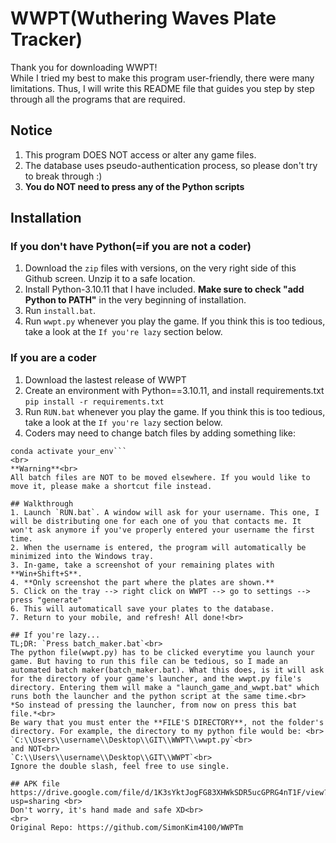 # WWPT(Wuthering Waves Plate Tracker)
Thank you for downloading WWPT! <br>
While I tried my best to make this program user-friendly, there were many limitations. Thus, I will write this README file that guides you step by step through all the programs that are required.

## Notice
1. This program DOES NOT access or alter any game files.
2. The database uses pseudo-authentication process, so please don't try to break through :)
3. **You do NOT need to press any of the Python scripts**

## Installation
### If you don't have Python(=if you are not a coder)
1. Download the `zip` files with versions, on the very right side of this Github screen. Unzip it to a safe location.
2. Install Python-3.10.11 that I have included. **Make sure to check "add Python to PATH"** in the very beginning of installation.
3. Run `install.bat`.
4. Run `wwpt.py` whenever you play the game. If you think this is too tedious, take a look at the `If you're lazy` section below.
### If you are a coder
1. Download the lastest release of WWPT
2. Create an environment with Python==3.10.11, and install requirements.txt 
```pip install -r requirements.txt```
3. Run `RUN.bat` whenever you play the game. If you think this is too tedious, take a look at the `If you're lazy` section below.<br>
4. Coders may need to change batch files by adding something like:<br>

```cd your_directory
conda activate your_env```
<br>
**Warning**<br>
All batch files are NOT to be moved elsewhere. If you would like to move it, please make a shortcut file instead.

## Walkthrough
1. Launch `RUN.bat`. A window will ask for your username. This one, I will be distributing one for each one of you that contacts me. It won't ask anymore if you've properly entered your username the first time.
2. When the username is entered, the program will automatically be minimized into the Windows tray.
3. In-game, take a screenshot of your remaining plates with **Win+Shift+S**.
4. **Only screenshot the part where the plates are shown.**
5. Click on the tray --> right click on WWPT --> go to settings --> press "generate"
6. This will automaticall save your plates to the database.
7. Return to your mobile, and refresh! All done!<br>

## If you're lazy...
TL;DR: `Press batch_maker.bat`<br>
The python file(wwpt.py) has to be clicked everytime you launch your game. But having to run this file can be tedious, so I made an automated batch maker(batch_maker.bat). What this does, is it will ask for the directory of your game's launcher, and the wwpt.py file's directory. Entering them will make a "launch_game_and_wwpt.bat" which runs both the launcher and the python script at the same time.<br>
*So instead of pressing the launcher, from now on press this bat file.*<br>
Be wary that you must enter the **FILE'S DIRECTORY**, not the folder's directory. For example, the directory to my python file would be: <br>
`C:\\Users\\username\\Desktop\\GIT\\WWPT\\wwpt.py`<br>
and NOT<br>
`C:\\Users\\username\\Desktop\\GIT\\WWPT`<br>
Ignore the double slash, feel free to use single.

## APK file
https://drive.google.com/file/d/1K3sYktJogFG83XHWkSDR5ucGPRG4nT1F/view?usp=sharing <br>
Don't worry, it's hand made and safe XD<br>
<br>
Original Repo: https://github.com/SimonKim4100/WWPTm

